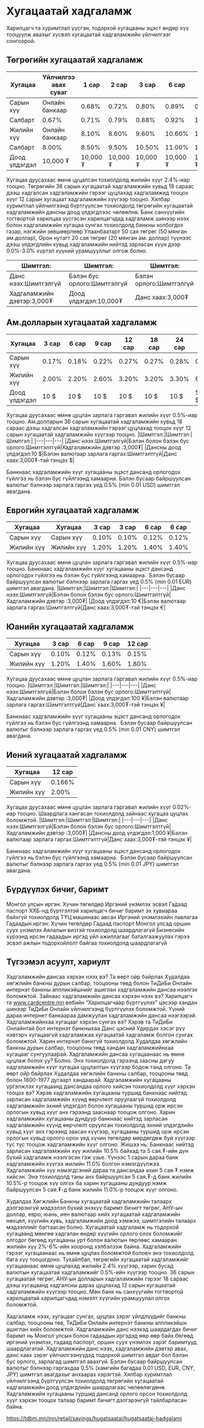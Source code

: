 # Хугацаатай хадгаламж
Харилцагч та хуримтлал үүсгэн, тодорхой хугацааны эцэст өндөр хүү тооцуулж авахыг хүсвэл хугацаатай хадгаламжийн үйлчилгээг сонгоорой.


## Төгрөгийн хугацаатай хадгаламж
|Хугацаа|Үйлчилгээ авах суваг|1 сар|2 сар|3 сар|6 сар|9 сар|12 сар|18 сар|24 сар|36 сар|
|---|---|---|---|---|---|---|---|---|---|---|
|Сарын хүү|Онлайн банкаар|0.68%|0.72%|0.80%|0.89%|0.93%|1.04%|1.05%|1.08%|-|
|Салбарт|0.67%|0.71%|0.79%|0.88%|0.92%|1.03%|1.04%|1.07%|1.08%|
|Жилийн хүү|Онлайн банкаар|8.10%|8.60%|9.60%|10.60%|11.10%|12.50%|12.60%|12.90%|-|
|Салбарт|8.00%|8.50%|9.50%|10.50%|11.00%|12.40%|12.50%|12.80%|13.00%|
|Доод үлдэгдэл|10,000 ₮|10,000 ₮|10,000 ₮|10,000 ₮|10,000 ₮|10,000 ₮|10,000 ₮|10,000 ₮|10,000 ₮|300,000,000₮-өөс дээш|

Хугацаа дуусахаас өмнө цуцалсан тохиолдолд жилийн хүүг 2.4%-иар тооцно.
Төгрөгийн 36 сарын хугацаатай хадгаламжийн хувьд 18 сараас дээш хадгалсан хадгаламжийн гэрээг цуцлахад хадгаламжид тооцох хүүг 12 сарын хугацаат хадгаламжийн хүүгээр тооцно.
Хялбар хуримтлал үйлчилгээнд бүртгүүлсэн тохиолдолд төгрөгийн хугацаатай хадгаламжийн дансны доод үлдэгдлээс чөлөөлнө.
Банк санхүүгийн тогтвортой харилцаа үүсгэсэн харилцагчдад хадгаламж шинээр нээх болон хадгаламжийн хугацаа сунгах тохиолдолд банкны холбогдох газар, нэгжийн зөвшөөрлөөр Улаанбаатарт 50 сая төгрөг (50 мянган ам.доллар), Орон нутагт 20 сая төгрөг (20 мянган ам. доллар) түүнээс дээш үлдэгдлийн хувьд хадгаламжийн нийтэд зарласан хүүн дээр 0.0%-3.0% хүртэл хүүний урамшууллыг олгож болно.

|Шимтгэл:|Шимтгэл:|Шимтгэл:|
|---|---|---|
|Данс нээх:Шимтгэлгүй|Бэлэн бус орлого:Шимтгэлгүй|Бэлэн орлого:Шимтгэлгүй|
|Хадгаламжийн дэвтэр:3,000₮|Доод үлдэгдэл:10,000₮|Данс хаах:3,000₮|

## Ам.долларын хугацаатай хадгаламж
|Хугацаа|3 сар|6 сар|9 сар|12 сар|18 сар|24 сар|36 сар|
|---|---|---|---|---|---|---|---|
|Сарын хүү|0.17%|0.18%|0.22%|0.27%|0.27%|0.28%|0.50%|
|Жилийн хүү|2.00%|2.20%|2.60%|3.20%|3.20%|3.30%|6.00%|
|Доод үлдэгдэл|10 $|10 $|10 $|10 $|10 $|10 $|500,000 $|

Хугацаа дуусахаас өмнө цуцлан зарлага гаргавал жилийн хүүг 0.5%-иар тооцно.
Ам.долларын 36 сарын хугацаатай хадгаламжийн хувьд 18 сараас дээш хадгалсан хадгаламжийн гэрээг цуцлахад тооцох хүүг 12 сарын хугацаатай хадгаламжийн хүүгээр тооцно.
|Шимтгэл:|Шимтгэл:|Шимтгэл:|
|---|---|---|
|Данс нээх:Шимтгэлгүй|Бэлэн болон бэлэн бус орлого:Шимтгэлтгүй|Хадгаламжийн дэвтэр :3,000₮|
|Дансны доод үлдэгдэл:10 $|Бэлэн валютаар зарлага гаргах:Шимтгэлтгүй|Данс хаах:3,000₮-тэй тэнцэх $|

Банкнаас хадгаламжийн хүүг хугацааны эцэст дансанд орлогодох гүйлгээ нь бэлэн бус гүйлгээнд хамаарна. Бэлэн бусаар байршуулсан валютыг бэлнээр зарлага гаргах үед 0.5% (min 0.01 USD) шимтгэл авагдана.

## Еврогийн хугацаатай хадгаламж
|Хугацаа|Хугацаа|3 сар|3 сар|6 сар|6 сар|
|---|---|---|---|---|---|
|Сарын хүү|Сарын хүү|0.10%|0.10%|0.12%|0.12%|
|Жилийн хүү|Жилийн хүү|1.20%|1.20%|1.40%|1.40%|

Хугацаа дуусахаас өмнө цуцлан зарлага гаргавал жилийн хүүг 0.5%-иар тооцно.
Банкнаас хадгаламжийн хүүг хугацааны эцэст дансанд орлогодох гүйлгээ нь бэлэн бус гүйлгээнд хамаарна.  Бэлэн бусаар байршуулсан валютыг бэлнээр зарлага гаргах үед
0.5% (min 0.01 EUR)
шимтгэл авагдана.
|Шимтгэл:|Шимтгэл:|Шимтгэл:|
|---|---|---|
|Данс нээх:Шимтгэлгүй|Бэлэн болон бэлэн бус орлого:Шимтгэлтгүй|Хадгаламжийн дэвтэр :3,000₮|
|Доод үлдэгдэл:10 €|Бэлэн валютаар зарлага гаргах:Шимтгэлтгүй|Данс хаах:3,000₮-тэй тэнцэх €|

## Юанийн хугацаатай хадгаламж
|Хугацаа|3 сар|6 сар|9 сар|12 сар|
|---|---|---|---|---|
|Сарын хүү|0.10%|0.12%|0.13%|0.15%|
|Жилийн хүү|1.20%|1.40%|1.60%|1.80%|

Хугацаа дуусахаас өмнө цуцлан зарлага гаргавал жилийн хүүг 0.5%-иар тооцно.
|Шимтгэл:|Шимтгэл:|Шимтгэл:|
|---|---|---|
|Данс нээх:Шимтгэлгүй|Бэлэн болон бэлэн бус орлого:Шимтгэлтгүй|Хадгаламжийн дэвтэр :3,000₮|
|Доод үлдэгдэл:100 ¥|Бэлэн валютаар зарлага гаргах:Шимтгэлтгүй|Данс хаах:3,000₮-тэй тэнцэх ¥|

Банкнаас хадгаламжийн хүүг хугацааны эцэст дансанд орлогодох гүйлгээ нь бэлэн бус гүйлгээнд хамаарна.  Бэлэн бусаар байршуулсан валютыг бэлнээр зарлага гаргах үед 0.5% (min 0.01 CNY) шимтгэл авагдана.

## Иений хугацаатай хадгаламж
|Хугацаа|12 сар|
|---|---|
|Сарын хүү|0.166%|
|Жилийн хүү|2.00%|

Хугацаа дуусахаас өмнө цуцлан зарлага гаргавал жилийн хүүг 0.02%-иар тооцно.
Шаардлага хангасан тохиолдолд зайнаас хугацаа цуцлах боломжтой.
|Шимтгэл:|Шимтгэл:|Шимтгэл:|
|---|---|---|
|Данс нээх:Шимтгэлгүй|Бэлэн болон бэлэн бус орлого:Шимтгэлтгүй|Хадгаламжийн дэвтэр :3,000₮|
|Дансны доод үлдэгдэл:1,000 ¥|Бэлэн валютаар зарлага гаргах:Шимтгэлтгүй|Данс хаах:3,000₮-тэй тэнцэх ¥|

Банкнаас хадгаламжийн хүүг хугацааны эцэст дансанд орлогодох гүйлгээ нь бэлэн бус гүйлгээнд хамаарна.  Бэлэн бусаар байршуулсан валютыг бэлнээр зарлага гаргах үед
0.5% (min 0.01 JPY) шимтгэл авагдана.

## Бүрдүүлэх бичиг, баримт
Монгол улсын иргэн:
Хүчин төгөлдөр Иргэний үнэмлэх эсвэл Гадаад паспорт
ХХБ-нд бүртгэлтэй харилцагч бичиг баримт эх хувиараа байхгүй тохиолдолд ТҮЦ машинаас авсан Иргэний үнэмлэхийн лавлагаа
Гадаадын иргэн:
Хүчин төгөлдөр Гадаад паспорт
Монгол улсад оршин суух үнэмлэх
Аялалын визтэй тохиолдолд шаардлагагүй
Бизнесийн хүрээнд ирсэн гадаадын иргэд үйл ажиллагааг баталгаажуулах гэрээ эсвэл ажлын тодорхойлолт байгаа тохиолдолд шаардлагагүй

## Түгээмэл асуулт, хариулт
Хадгаламжийн дансаа хэрхэн нээх вэ?
Та өөрт ойр байрлах Худалдаа хөгжлийн банкны дурын салбар, тооцооны төвд болон ТиДиБи Онлайн интернэт банкны аппликэйшнийг ашиглан хадгаламжийн дансаа нээлгэх боломжтой.
Зайнаас хадгаламжийн дансаа хэрхэн нээх вэ?
Харилцагч та www.cardcentre.mn вебийн “Харилцагчаар бүртгүүлэх” цэсээр хандан шинээр ТиДиБи Онлайн үйлчилгээнд бүртгүүлэх боломжтой. Үүний дараа интернет банкаараа дамжуулан хадгаламжийн дансаа нээгээрэй.
Хадгаламжийнхаа хугацааг хэрхэн сунгах вэ?
Хэрэв та ТиДиБи Онлайнтай бол интернэт банкныхаа
Данс
цэсний
Удирдах
хэсэг рүү нэвтэрч хугацаагүй хадгаламжаа хугацаатай хадгаламж болгон сунгах боломжтой. Харин интернэт банкгүй тохиолдолд Худалдаа хөгжлийн банкны дурын салбар, тооцооны төвд хандан хадгаламжийнхаа хугацааг сунгуулаарай.
Хадгаламжийн дансаа хугацаанаас нь өмнө цуцлаж болох уу?
Болно. Энэ тохиолдолд гэрээнд заасны дагуу хадгаламжийн хүүг хугацаа цуцлалтын хүүгээр бодож танд олгоно. Та өөрт ойр байрлах Худалдаа хөгжлийн банкны салбар, тооцооны төвд болон 1800-1977 дугаарт хандаарай.
Хадгаламжийн хугацааны үргэлжлэх хугацаанд дансандаа орлого хийсэн тохиолдолд хүүг хэрхэн тооцох вэ?
Хэрэв хадгаламжийн хугацааны туршид банкнаас нийтэд зарласан хадгаламжийн хүүнд
өөрчлөлт оруулаагүй тохиолдолд
хадгаламжийн эхний үлдэгдэл болон хугацааны туршид орж ирсэн орлогын хувьд хүүг анх гэрээнд зааснаар тооцож олгоно.
Харин хадгаламжийн хугацааны дундуур банкнаас нийтэд зарласан хадгаламжийн хүүнд
өөрчлөлт оруулсан тохиолдолд
эхний үлдэгдлийн хувьд хүүг анх гэрээнд заасан хүүгээр, хугацааны туршид орж ирсэн орлогын хувьд орлого орох үед хүчин төгөлдөр мөрдөгдөж буй хүүгээр тус тус тооцож хадгаламжийн хүүг олгоно. Жишээ нь: Банкнаас нийтэд зарласан хадгаламжийн хүү жилийн 10.5% байхад та 5 сая.₮-ийн дүн бүхий хадгаламж нээлгэсэн гэж үзье. Үүнээс 1 сарын дараа банк хадгаламжийн хүүгээ жилийн 11.0% болгон нэмэгдүүлжээ. Хадгаламжийн хүү нэмэгдсэний дараа та дансандаа ахин 5 сая.₮ нэмж хийсэн. Энэ тохиолдолд таны анх байршуулсан 5 сая.₮-д банк жилийн 10.5%-р тооцож хүү олгох ба харин хугацааны дундуур нэмж байршуулсан 5 сая.₮-д банк жилийн 11.0%-р тооцож хүүг олгоно.

Худалдаа Хөгжлийн Банкны хугацаатай хадгаламжийн талаарх дэлгэрэнгүй мэдээлэл бүхий энэхүү баримт бичигт төгрөг, АНУ-ын доллар, евро, юань, иен валютаар хийх хугацаатай хадгаламжийн нөхцөл, хүүгийн хувь, хадгаламжийн доод хэмжээ, шимтгэлийн талаарх мэдээллийг багтаасан болно.  Хугацаатай хадгаламж нь тодорхой хугацаанд мөнгөө хадгалан өндөр хүүгийн орлого олох боломжийг олгодог бөгөөд хугацааны урт болон валютын төрлөөс хамааран жилийн хүү 2%-6%-ийн хооронд хэлбэлзэж байна.  Хадгаламжийн гэрээг хугацаанаас нь өмнө цуцлах боломжтой боловч энэ тохиолдолд бага хүү тооцогдоно.  Тухайлбал, төгрөгийн хугацаатай хадгаламжийг хугацаанаас өмнө цуцлахад жилийн 2.4% хүүгээр, харин бусад валютын хугацаатай хадгаламжийг 0.5%-ийн хүүгээр тооцно. 36 сарын хугацаатай төгрөг, АНУ-ын долларын хадгаламжийн гэрээг 18 сараас дээш хугацаанд хадгалсны дараа цуцлахад 12 сарын хугацаатай хадгаламжийн хүүгээр тооцно.  Мөн банк нь санхүүгийн тогтвортой харилцаатай харилцагчдад нэмэлт хүүгийн урамшуулал олгох боломжтой.


Хадгаламж нээх, хугацааг сунгах, цуцлах зэрэг үйлдлүүдийг банкны салбар, тооцооны төв, ТиДиБи Онлайн интернэт банкны аппликэйшн ашиглан хийх боломжтой.  Хадгаламжийн данс нээхэд шаардагдах бичиг баримт нь Монгол улсын болон гадаадын иргэдэд өөр өөр байх бөгөөд  иргэний үнэмлэх, гадаад паспорт, оршин суух үнэмлэх зэрэг баримтууд шаардлагатай.  Хадгаламжийн данс нээх, хадгаламжийн дэвтэр авах, данс хаах зэрэг үйлчилгээнүүдэд тодорхой шимтгэл авдаг бол бэлэн бус орлого, зарлагад шимтгэл авахгүй.  Бэлэн бусаар байршуулсан валютыг бэлнээр гаргахдаа 0.5% (хамгийн багадаа 0.01 USD, EUR, CNY, JPY) шимтгэл авагдахыг анхаарах хэрэгтэй.  Хялбар хуримтлал үйлчилгээнд бүртгүүлсэн тохиолдолд төгрөгийн хугацаатай хадгаламжийн доод үлдэгдлийн шаардлагаас чөлөөлөгдөнө.  Хадгаламжийн хугацааны туршид дансанд орлого орсон тохиолдолд хүүг хэрхэн тооцох талаар баримт бичигт дэлгэрэнгүй тайлбарласан байна.


https://tdbm.mn/mn/retail/savings/hugatsaatai/hugatsaatai-hadgalamj